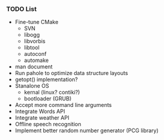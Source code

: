 ### TODO List
* Fine-tune CMake
    - SVN
    - libogg
    - libvorbis
    - libtool
    - autoconf
    - automake
* man document
* Run pahole to optimize data structure layouts
* getopt() implementation?
* Stanalone OS
    - kernal (linux? contiki?)
    - bootloader (GRUB)
* Accept more command line arguments
* Integrate Words API
* Integrate weather API
* Offline speech recognition
* Implement better random number generator (PCG library)